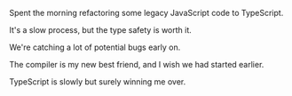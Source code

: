 Spent the morning refactoring some legacy JavaScript code to TypeScript.

It's a slow process, but the type safety is worth it.

We're catching a lot of potential bugs early on.

The compiler is my new best friend, and I wish we had started earlier.

TypeScript is slowly but surely winning me over.